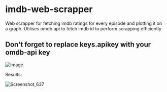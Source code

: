 # imdb-web-scrapper

Web scrapper for fetching imdb ratings for every episode and plotting it on a graph. 
Utilises omdb api to fetch imdb id to perform scrapping efficiently

## Don't forget to replace keys.apikey with your omdb-api key
![image](https://user-images.githubusercontent.com/20862252/186354956-61670b30-d0ad-4253-b46b-85de154025ff.png)

Results:

![Screenshot_637](https://user-images.githubusercontent.com/20862252/185685767-85839b93-d19e-4c4f-b7c9-a419e2a1b32e.png)
